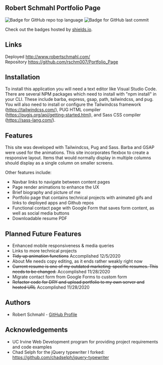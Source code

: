 Robert Schmahl Portfolio Page
-----------------------------
![Badge for GitHub repo top language](https://img.shields.io/github/languages/top/rschm007/Portfolio_Page?style=flat&logo=appveyor) ![Badge for GitHub last commit](https://img.shields.io/github/last-commit/rschm007/Portfolio_Page?style=flat&logo=appveyor)
  
Check out the badges hosted by [shields.io](https://shields.io/).

Links
-----------------------------
Deployed <a href="http://www.robertschmahl.com/">http://www.robertschmahl.com/</a>
<br>
Repository <a href="https://github.com/rschm007/Portfolio_Page">https://github.com/rschm007/Portfolio_Page</a>

Installation
-----------------------------

To install this application you will need a text editor like Visual Studio Code. There are several NPM packages which need to install with "npm install" in your CLI. These include barba, express, gsap, path, tailwindcss, and pug. You will also need to install or configure the Tailwindcss framework (https://tailwindcss.com/), PUG HTML compiler (https://pugjs.org/api/getting-started.html), and Sass CSS compiler (https://sass-lang.com/).


Features
-----------------------------
This site was developed with Tailwindcss, Pug and Sass. Barba and GSAP were used for the animations. This site incorporates flexbox to create a responsive layout. Items that would normally display in multiple columns should display as a single column on smaller screens.

Other features include:
<ul>
  <li>Navbar links to navigate between content pages</li>
  <li>Page render animations to enhance the UX</li>
  <li>Brief biography and picture of me</li>
  <li>Portfolio page that contains technical projects with animated gifs and links to deployed apps and Github repos</li>
  <li>Functional contact page with Google Form that saves form content, as well as social media buttons</li>
  <li>Downloadable resume PDF</li>
</ul>

Planned Future Features
-----------------------------
<ul>
  <li>Enhanced mobile responsiveness & media queries</li>
  <li>Links to more technical projects</li>
  <li><strike>Tidy up animation functions</strike> Accomplished 12/5/2020</li>
  <li>About Me needs copy editing, as it ends rather weakly right now</li>
  <li><strike>Current resume is one of my outdated marketing-specific resumes. This needs to be changed.</strike> Accomplished 11/28/2020</li>
  <li>Migrate contact form from Google Forms to custom form</li>
  <li><strike>Refactor code for DRY and upload portfolio to my own server and hosted URL</strike> Accomplished 11/28/2020</li>
</ul>

Authors
-----------------------------
<ul>
  <li>Robert Schmahl - <a href="https://github.com/rschm007">GitHub Profile</a></li>
</ul>

Acknowledgements
-----------------------------
<ul>
  <li>UC Irvine Web Development program for providing project requirements and code examples</li>
  <li>Chad Selph for the jQuery typewriter I forked: <a href="https://github.com/chadselph/jquery-typewriter">https://github.com/chadselph/jquery-typewriter</a></li>
</ul>


